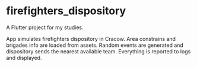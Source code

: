 # firefighters_dispository

A Flutter project for my studies.

App simulates firefighters dispository in Cracow. Area constrains and brigades info are loaded from assets. Random events are generated and dispository sends the nearest available team. Everything is reported to logs and displayed.
